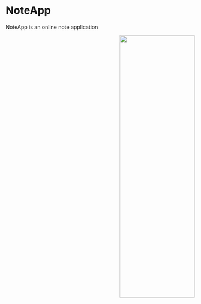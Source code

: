 # NoteApp
NoteApp is an online note application

<img src="https://media.giphy.com/media/9VzG1YvAnniox3LZTa/giphy.gif" align="right" width="200" height="700">
